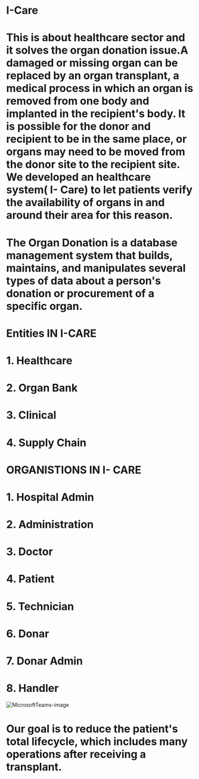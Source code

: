 
# I-Care
# This is about healthcare sector and it solves the organ donation issue.A damaged or missing organ can be replaced by an organ transplant, a medical process in which an organ is removed from one body and implanted in the recipient's body. It is possible for the donor and recipient to be in the same place, or organs may need to be moved from the donor site to the recipient site. We developed an healthcare system( I- Care) to let patients verify the availability of organs in and around their area for this reason.

# The Organ Donation is a database management system that builds, maintains, and manipulates several types of data about a person's donation or procurement of a specific organ.

# Entities IN I-CARE
# 1. Healthcare
# 2. Organ Bank
# 3. Clinical
# 4. Supply Chain

# ORGANISTIONS IN I- CARE
# 1. Hospital Admin
# 2. Administration
# 3. Doctor
# 4. Patient
# 5. Technician
# 6. Donar
# 7. Donar Admin
# 8. Handler

![MicrosoftTeams-image](https://user-images.githubusercontent.com/114865815/206925452-0f1a2b65-b9b7-4c0e-bcdb-84cec4ec18e8.png)

# Our goal is to reduce the patient's total lifecycle, which includes many operations after receiving a transplant.
